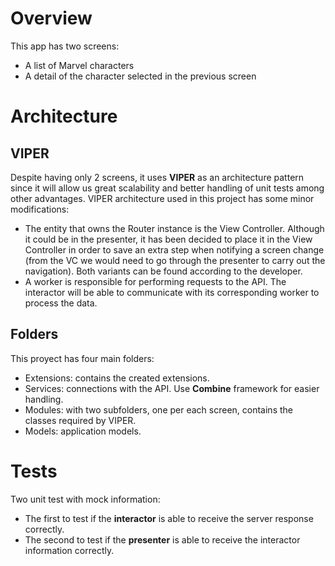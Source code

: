 # Overview

This app has two screens:
- A list of Marvel characters
- A detail of the character selected in the previous screen


# Architecture

## VIPER

Despite having only 2 screens, it uses **VIPER** as an architecture pattern since it will allow us great scalability and better handling of unit tests among other advantages. VIPER architecture used in this project has some minor modifications:
- The entity that owns the Router instance is the View Controller. Although it could be in the presenter, it has been decided to place it in the View Controller in order to save an extra step when notifying a screen change (from the VC we would need to go through the presenter to carry out the navigation). Both variants can be found according to the developer.
- A worker is responsible for performing requests to the API. The interactor will be able to communicate with its corresponding worker to process the data.

## Folders
This proyect has four main folders:
- Extensions: contains the created extensions.
- Services: connections with the API. Use **Combine** framework for easier handling.
- Modules: with two subfolders, one per each screen, contains the classes required by VIPER.
- Models: application models.


# Tests
Two unit test with mock information:
- The first to test if the **interactor** is able to receive the server response correctly.
- The second to test if the **presenter** is able to receive the interactor information correctly.
